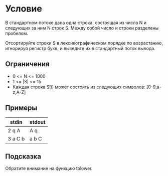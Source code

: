 # Условие

В стандартном потоке дана одна строка, состоящая из числа N и следующих за ним N строк S. Между собой число и строки разделены пробелом.

Отсортируйте строки S в лексикографическом порядке по возрастанию, игнорируя регистр букв, и выведите их в стандартный поток вывода.

## Ограничения

* 0 <= N <= 1000
* 1 <= |S| <= 15
* Каждая строка S[i] может состоять из следующих символов: [0-9,a-z,A-Z]

## Примеры

| stdin   | stdout |
| ------- | ------ |
| 2 q A   | A q    |
| 3 a C b | a b C  |

## Подсказка

Обратите внимание на функцию tolower.